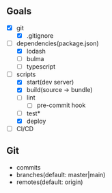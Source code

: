 ## Goals
- [x] git
  - [x] .gitignore
- [ ] dependencies(package.json)
  - [x] lodash
  - [ ] bulma
  - [ ] typescript
- [ ] scripts
  - [x] start(dev server)
  - [x] build(source -> bundle)
  - [ ] lint
    - [ ] pre-commit hook
  - [ ] test*
  - [x] deploy
- [ ] CI/CD

## Git
- commits
- branches(default: master|main)
- remotes(default: origin)